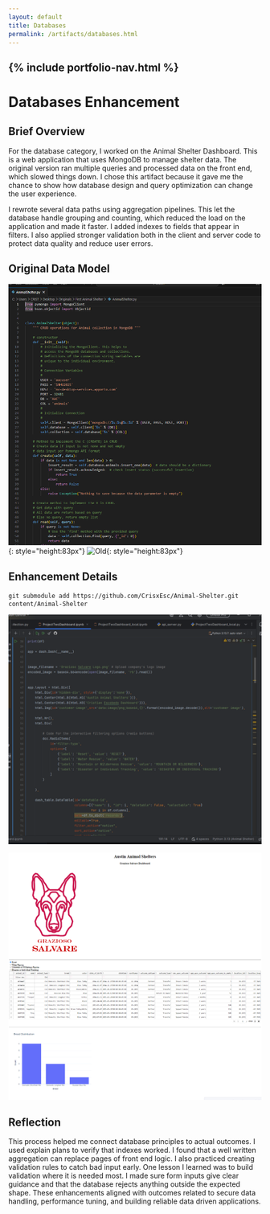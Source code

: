```yaml
---
layout: default
title: Databases
permalink: /artifacts/databases.html
---
```


{% include portfolio-nav.html %}
---
# Databases Enhancement

## Brief Overview

For the database category, I worked on the Animal Shelter Dashboard. This is a web application that uses MongoDB to manage shelter data. The original version ran multiple queries and processed data on the front end, which slowed things down. I chose this artifact because it gave me the chance to show how database design and query optimization can change the user experience.

I rewrote several data paths using aggregation pipelines. This let the database handle grouping and counting, which reduced the load on the application and made it faster. I added indexes to fields that appear in filters. I also applied stronger validation both in the client and server code to protect data quality and reduce user errors.

## Original Data Model

![Animal](assets/OG_Animal.png){: style="height:83px"}
![Old](../../images/dandi-logo.png){: style="height:83px"}

## Enhancement Details
    git submodule add https://github.com/CrisxEsc/Animal-Shelter.git content/Animal-Shelter

![New dashboard](assets/New_Dash.png)

![AAC](assets/AAC.png)



## Reflection
This process helped me connect database principles to actual outcomes. I used explain plans to verify that indexes worked. I found that a well written aggregation can replace pages of front end logic. I also practiced creating validation rules to catch bad input early. One lesson I learned was to build validation where it is needed most. I made sure form inputs give clear guidance and that the database rejects anything outside the expected shape. These enhancements aligned with outcomes related to secure data handling, performance tuning, and building reliable data driven applications.
